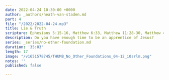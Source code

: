 ```yaml
---
date: 2022-04-24 10:30:00 +0000
author: _authors/heath-van-staden.md
part: 4
file: "/2022/2022-04-24.mp3"
title: Lie & Truth
scripture: Ephesians 5:15-16, Matthew 6:33, Matthew 11:28-30, Matthew 4:1
description: Do you have enough time to be an apprentice of Jesus?
series: _series/no-other-foundation.md
duration: '35:03'
length: 17
image: "/v1651578745/THUMB_No_Other_Foundations_04-12_i0srlm.png"
notes: ''
published: false

---
```

